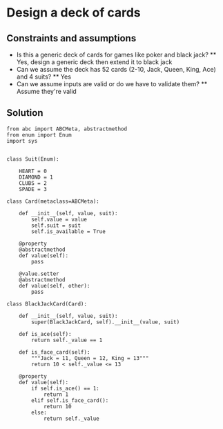 # Design a deck of cards

## Constraints and assumptions

* Is this a generic deck of cards for games like poker and black jack?
** Yes, design a generic deck then extend it to black jack
* Can we assume the deck has 52 cards (2-10, Jack, Queen, King, Ace) and 4 suits?
** Yes
* Can we assume inputs are valid or do we have to validate them?
** Assume they're valid

## Solution

```
from abc import ABCMeta, abstractmethod
from enum import Enum
import sys


class Suit(Enum):

    HEART = 0
    DIAMOND = 1
    CLUBS = 2
    SPADE = 3

class Card(metaclass=ABCMeta):

    def __init__(self, value, suit):
        self.value = value
        self.suit = suit
        self.is_available = True

    @property
    @abstractmethod
    def value(self):
        pass

    @value.setter
    @abstractmethod
    def value(self, other):
        pass

class BlackJackCard(Card):

    def __init__(self, value, suit):
        super(BlackJackCard, self).__init__(value, suit)

    def is_ace(self):
        return self._value == 1

    def is_face_card(self):
        """Jack = 11, Queen = 12, King = 13"""
        return 10 < self._value <= 13

    @property
    def value(self):
        if self.is_ace() == 1:
            return 1
        elif self.is_face_card():
            return 10
        else:
            return self._value
```
